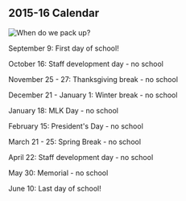 2015-16 Calendar
---

![When do we pack up?](img/trashing.jpg)

September 9: First day of school!


October 16: Staff development day - no school


November 25 - 27: Thanksgiving break - no school


December 21 - January 1: Winter break - no school


January 18: MLK Day - no school


February 15: President's Day - no school


March 21 - 25: Spring Break - no school


April 22: Staff development day - no school


May 30: Memorial - no school


June 10: Last day of school!
